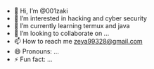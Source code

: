 - 👋 Hi, I’m @001zaki
- 👀 I’m interested in hacking and cyber security 
- 🌱 I’m currently learning termux and java
- 💞️ I’m looking to collaborate on ...
- 📫 How to reach me zeya99328@gmail.com 
- 😄 Pronouns: ...
- ⚡ Fun fact: ...

<!---
001zaki/001zaki is a ✨ special ✨ repository because its `README.md` (this file) appears on your GitHub profile.
You can click the Preview link to take a look at your changes.
--->
